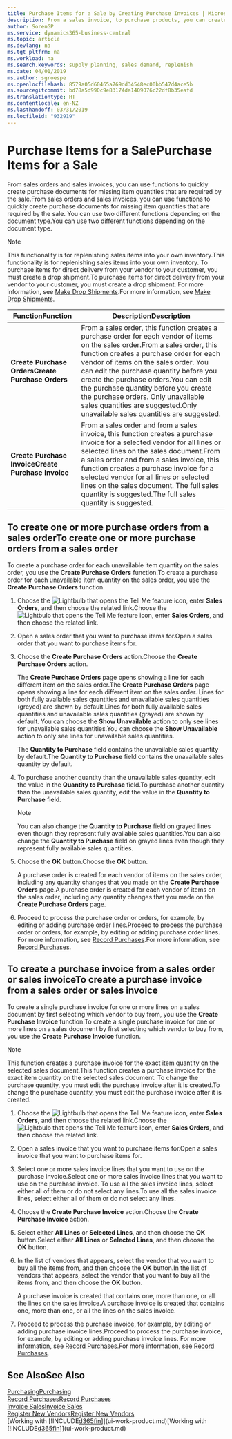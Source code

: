 ```yaml
---
title: Purchase Items for a Sale by Creating Purchase Invoices | Microsoft Docs
description: From a sales invoice, to purchase products, you can create a purchase invoice for a vendor or supplier.
author: SorenGP
ms.service: dynamics365-business-central
ms.topic: article
ms.devlang: na
ms.tgt_pltfrm: na
ms.workload: na
ms.search.keywords: supply planning, sales demand, replenish
ms.date: 04/01/2019
ms.author: sgroespe
ms.openlocfilehash: 8579a05d60465a769dd34548ec00bb547d4ace5b
ms.sourcegitcommit: bd78a5d990c9e83174da1409076c22df8b35eafd
ms.translationtype: HT
ms.contentlocale: en-NZ
ms.lasthandoff: 03/31/2019
ms.locfileid: "932919"
---
```

# <a name="purchase-items-for-a-sale"></a><span data-ttu-id="a04ee-103">Purchase Items for a Sale</span><span class="sxs-lookup"><span data-stu-id="a04ee-103">Purchase Items for a Sale</span></span>
<span data-ttu-id="a04ee-104">From sales orders and sales invoices, you can use functions to quickly create purchase documents for missing item quantities that are required by the sale.</span><span class="sxs-lookup"><span data-stu-id="a04ee-104">From sales orders and sales invoices, you can use functions to quickly create purchase documents for missing item quantities that are required by the sale.</span></span> <span data-ttu-id="a04ee-105">You can use two different functions depending on the document type.</span><span class="sxs-lookup"><span data-stu-id="a04ee-105">You can use two different functions depending on the document type.</span></span>

> [!Note]
> <span data-ttu-id="a04ee-106">This functionality is for replenishing sales items into your own inventory.</span><span class="sxs-lookup"><span data-stu-id="a04ee-106">This functionality is for replenishing sales items into your own inventory.</span></span> <span data-ttu-id="a04ee-107">To purchase items for direct delivery from your vendor to your customer, you must create a drop shipment.</span><span class="sxs-lookup"><span data-stu-id="a04ee-107">To purchase items for direct delivery from your vendor to your customer, you must create a drop shipment.</span></span> <span data-ttu-id="a04ee-108">For more information, see [Make Drop Shipments](sales-how-drop-shipment.md).</span><span class="sxs-lookup"><span data-stu-id="a04ee-108">For more information, see [Make Drop Shipments](sales-how-drop-shipment.md).</span></span>   

|<span data-ttu-id="a04ee-109">Function</span><span class="sxs-lookup"><span data-stu-id="a04ee-109">Function</span></span>|<span data-ttu-id="a04ee-110">Description</span><span class="sxs-lookup"><span data-stu-id="a04ee-110">Description</span></span>|
|--------|-----------|
|<span data-ttu-id="a04ee-111">**Create Purchase Orders**</span><span class="sxs-lookup"><span data-stu-id="a04ee-111">**Create Purchase Orders**</span></span>|<span data-ttu-id="a04ee-112">From a sales order, this function creates a purchase order for each vendor of items on the sales order.</span><span class="sxs-lookup"><span data-stu-id="a04ee-112">From a sales order, this function creates a purchase order for each vendor of items on the sales order.</span></span> <span data-ttu-id="a04ee-113">You can edit the purchase quantity before you create the purchase orders.</span><span class="sxs-lookup"><span data-stu-id="a04ee-113">You can edit the purchase quantity before you create the purchase orders.</span></span> <span data-ttu-id="a04ee-114">Only unavailable sales quantities are suggested.</span><span class="sxs-lookup"><span data-stu-id="a04ee-114">Only unavailable sales quantities are suggested.</span></span>
|<span data-ttu-id="a04ee-115">**Create Purchase Invoice**</span><span class="sxs-lookup"><span data-stu-id="a04ee-115">**Create Purchase Invoice**</span></span>|<span data-ttu-id="a04ee-116">From a sales order and from a sales invoice, this function creates a purchase invoice for a selected vendor for all lines or selected lines on the sales document.</span><span class="sxs-lookup"><span data-stu-id="a04ee-116">From a sales order and from a sales invoice, this function creates a purchase invoice for a selected vendor for all lines or selected lines on the sales document.</span></span> <span data-ttu-id="a04ee-117">The full sales quantity is suggested.</span><span class="sxs-lookup"><span data-stu-id="a04ee-117">The full sales quantity is suggested.</span></span>|

## <a name="to-create-one-or-more-purchase-orders-from-a-sales-order"></a><span data-ttu-id="a04ee-118">To create one or more purchase orders from a sales order</span><span class="sxs-lookup"><span data-stu-id="a04ee-118">To create one or more purchase orders from a sales order</span></span>
<span data-ttu-id="a04ee-119">To create a purchase order for each unavailable item quantity on the sales order, you use the **Create Purchase Orders** function.</span><span class="sxs-lookup"><span data-stu-id="a04ee-119">To create a purchase order for each unavailable item quantity on the sales order, you use the **Create Purchase Orders** function.</span></span>

1. <span data-ttu-id="a04ee-120">Choose the ![Lightbulb that opens the Tell Me feature](media/ui-search/search_small.png "Tell me what you want to do") icon, enter **Sales Orders**, and then choose the related link.</span><span class="sxs-lookup"><span data-stu-id="a04ee-120">Choose the ![Lightbulb that opens the Tell Me feature](media/ui-search/search_small.png "Tell me what you want to do") icon, enter **Sales Orders**, and then choose the related link.</span></span>
2. <span data-ttu-id="a04ee-121">Open a sales order that you want to purchase items for.</span><span class="sxs-lookup"><span data-stu-id="a04ee-121">Open a sales order that you want to purchase items for.</span></span>
3. <span data-ttu-id="a04ee-122">Choose the **Create Purchase Orders** action.</span><span class="sxs-lookup"><span data-stu-id="a04ee-122">Choose the **Create Purchase Orders** action.</span></span>

    <span data-ttu-id="a04ee-123">The **Create Purchase Orders** page opens showing a line for each different item on the sales order.</span><span class="sxs-lookup"><span data-stu-id="a04ee-123">The **Create Purchase Orders** page opens showing a line for each different item on the sales order.</span></span> <span data-ttu-id="a04ee-124">Lines for both fully available sales quantities and unavailable sales quantities (greyed) are shown by default.</span><span class="sxs-lookup"><span data-stu-id="a04ee-124">Lines for both fully available sales quantities and unavailable sales quantities (grayed) are shown by default.</span></span> <span data-ttu-id="a04ee-125">You can choose the **Show Unavailable** action to only see lines for unavailable sales quantities.</span><span class="sxs-lookup"><span data-stu-id="a04ee-125">You can choose the **Show Unavailable** action to only see lines for unavailable sales quantities.</span></span>

    <span data-ttu-id="a04ee-126">The **Quantity to Purchase** field contains the unavailable sales quantity by default.</span><span class="sxs-lookup"><span data-stu-id="a04ee-126">The **Quantity to Purchase** field contains the unavailable sales quantity by default.</span></span>
4. <span data-ttu-id="a04ee-127">To purchase another quantity than the unavailable sales quantity, edit the value in the **Quantity to Purchase** field.</span><span class="sxs-lookup"><span data-stu-id="a04ee-127">To purchase another quantity than the unavailable sales quantity, edit the value in the **Quantity to Purchase** field.</span></span>

    > [!NOTE]  
    >   <span data-ttu-id="a04ee-128">You can also change the **Quantity to Purchase** field on grayed lines even though they represent fully available sales quantities.</span><span class="sxs-lookup"><span data-stu-id="a04ee-128">You can also change the **Quantity to Purchase** field on grayed lines even though they represent fully available sales quantities.</span></span>
5. <span data-ttu-id="a04ee-129">Choose the **OK** button.</span><span class="sxs-lookup"><span data-stu-id="a04ee-129">Choose the **OK** button.</span></span>

    <span data-ttu-id="a04ee-130">A purchase order is created for each vendor of items on the sales order, including any quantity changes that you made on the **Create Purchase Orders** page.</span><span class="sxs-lookup"><span data-stu-id="a04ee-130">A purchase order is created for each vendor of items on the sales order, including any quantity changes that you made on the **Create Purchase Orders** page.</span></span>
7. <span data-ttu-id="a04ee-131">Proceed to process the purchase order or orders, for example, by editing or adding purchase order lines.</span><span class="sxs-lookup"><span data-stu-id="a04ee-131">Proceed to process the purchase order or orders, for example, by editing or adding purchase order lines.</span></span> <span data-ttu-id="a04ee-132">For more information, see [Record Purchases](purchasing-how-record-purchases.md).</span><span class="sxs-lookup"><span data-stu-id="a04ee-132">For more information, see [Record Purchases](purchasing-how-record-purchases.md).</span></span>


## <a name="to-create-a-purchase-invoice-from-a-sales-order-or-sales-invoice"></a><span data-ttu-id="a04ee-133">To create a purchase invoice from a sales order or sales invoice</span><span class="sxs-lookup"><span data-stu-id="a04ee-133">To create a purchase invoice from a sales order or sales invoice</span></span>
<span data-ttu-id="a04ee-134">To create a single purchase invoice for one or more lines on a sales document by first selecting which vendor to buy from, you use the **Create Purchase Invoice** function.</span><span class="sxs-lookup"><span data-stu-id="a04ee-134">To create a single purchase invoice for one or more lines on a sales document by first selecting which vendor to buy from, you use the **Create Purchase Invoice** function.</span></span>

> [!NOTE]  
>   <span data-ttu-id="a04ee-135">This function creates a purchase invoice for the exact item quantity on the selected sales document.</span><span class="sxs-lookup"><span data-stu-id="a04ee-135">This function creates a purchase invoice for the exact item quantity on the selected sales document.</span></span> <span data-ttu-id="a04ee-136">To change the purchase quantity, you must edit the purchase invoice after it is created.</span><span class="sxs-lookup"><span data-stu-id="a04ee-136">To change the purchase quantity, you must edit the purchase invoice after it is created.</span></span>  

1. <span data-ttu-id="a04ee-137">Choose the ![Lightbulb that opens the Tell Me feature](media/ui-search/search_small.png "Tell me what you want to do") icon, enter **Sales Orders**, and then choose the related link.</span><span class="sxs-lookup"><span data-stu-id="a04ee-137">Choose the ![Lightbulb that opens the Tell Me feature](media/ui-search/search_small.png "Tell me what you want to do") icon, enter **Sales Orders**, and then choose the related link.</span></span>
2. <span data-ttu-id="a04ee-138">Open a sales invoice that you want to purchase items for.</span><span class="sxs-lookup"><span data-stu-id="a04ee-138">Open a sales invoice that you want to purchase items for.</span></span>
3. <span data-ttu-id="a04ee-139">Select one or more sales invoice lines that you want to use on the purchase invoice.</span><span class="sxs-lookup"><span data-stu-id="a04ee-139">Select one or more sales invoice lines that you want to use on the purchase invoice.</span></span> <span data-ttu-id="a04ee-140">To use all the sales invoice lines, select either all of them or do not select any lines.</span><span class="sxs-lookup"><span data-stu-id="a04ee-140">To use all the sales invoice lines, select either all of them or do not select any lines.</span></span>
4. <span data-ttu-id="a04ee-141">Choose the **Create Purchase Invoice** action.</span><span class="sxs-lookup"><span data-stu-id="a04ee-141">Choose the **Create Purchase Invoice** action.</span></span>
5. <span data-ttu-id="a04ee-142">Select either **All Lines** or **Selected Lines**, and then choose the **OK** button.</span><span class="sxs-lookup"><span data-stu-id="a04ee-142">Select either **All Lines** or **Selected Lines**, and then choose the **OK** button.</span></span>  
6. <span data-ttu-id="a04ee-143">In the list of vendors that appears, select the vendor that you want to buy all the items from, and then choose the **OK** button.</span><span class="sxs-lookup"><span data-stu-id="a04ee-143">In the list of vendors that appears, select the vendor that you want to buy all the items from, and then choose the **OK** button.</span></span>

    <span data-ttu-id="a04ee-144">A purchase invoice is created that contains one, more than one, or all the lines on the sales invoice.</span><span class="sxs-lookup"><span data-stu-id="a04ee-144">A purchase invoice is created that contains one, more than one, or all the lines on the sales invoice.</span></span>
7. <span data-ttu-id="a04ee-145">Proceed to process the purchase invoice, for example, by editing or adding purchase invoice lines.</span><span class="sxs-lookup"><span data-stu-id="a04ee-145">Proceed to process the purchase invoice, for example, by editing or adding purchase invoice lines.</span></span> <span data-ttu-id="a04ee-146">For more information, see [Record Purchases](purchasing-how-record-purchases.md).</span><span class="sxs-lookup"><span data-stu-id="a04ee-146">For more information, see [Record Purchases](purchasing-how-record-purchases.md).</span></span>

## <a name="see-also"></a><span data-ttu-id="a04ee-147">See Also</span><span class="sxs-lookup"><span data-stu-id="a04ee-147">See Also</span></span>
[<span data-ttu-id="a04ee-148">Purchasing</span><span class="sxs-lookup"><span data-stu-id="a04ee-148">Purchasing</span></span>](purchasing-manage-purchasing.md)  
[<span data-ttu-id="a04ee-149">Record Purchases</span><span class="sxs-lookup"><span data-stu-id="a04ee-149">Record Purchases</span></span>](purchasing-how-record-purchases.md)  
[<span data-ttu-id="a04ee-150">Invoice Sales</span><span class="sxs-lookup"><span data-stu-id="a04ee-150">Invoice Sales</span></span>](sales-how-invoice-sales.md)  
[<span data-ttu-id="a04ee-151">Register New Vendors</span><span class="sxs-lookup"><span data-stu-id="a04ee-151">Register New Vendors</span></span>](purchasing-how-register-new-vendors.md)  
<span data-ttu-id="a04ee-152">[Working with [!INCLUDE[d365fin](includes/d365fin_md.md)]](ui-work-product.md)</span><span class="sxs-lookup"><span data-stu-id="a04ee-152">[Working with [!INCLUDE[d365fin](includes/d365fin_md.md)]](ui-work-product.md)</span></span>
